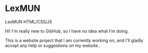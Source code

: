 # LexMUN
LexMUN HTML/CSS/JS

Hi! I'm really new to GibHub, so I have no idea what I'm doing. 

This is a website project that I am currently working on, and I'll gladly accept any help or suggestions
on my website..
